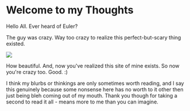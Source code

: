 # Welcome to my Thoughts

Hello All. Ever heard of Euler?

The guy was crazy. Way too crazy to realize this perfect-but-scary thing existed.

<img src="https://render.githubusercontent.com/render/math?math=e^{i \pi} = -1">

How beautiful. 
And, now you've realized this site of mine exists. So now you're crazy too. Good. :)

I think my blurbs or thinkings are only sometimes worth reading, and I say this 
genuinely because some nonsense here has no worth to it other then just being bleh coming out of my mouth.
Thank you though for taking a second to read it all - means more to me than you can imagine.
